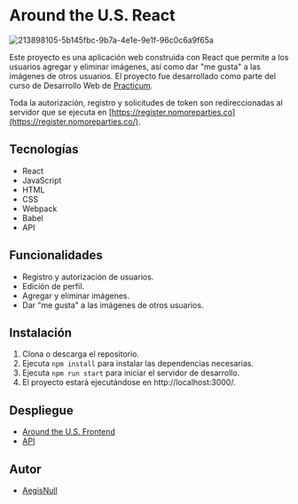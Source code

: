 # Around the U.S. React

![213898105-5b145fbc-9b7a-4e1e-9e1f-96c0c6a9f65a](https://github.com/aegisnull/react-around-api-full_es/assets/27663011/b8f431c5-49c0-4b16-ad33-9a25f34032ee)

Este proyecto es una aplicación web construida con React que permite a los usuarios agregar y eliminar imágenes, así como dar "me gusta" a las imágenes de otros usuarios. El proyecto fue desarrollado como parte del curso de Desarrollo Web de [Practicum](https://practicum.com/).

Toda la autorización, registro y solicitudes de token son redireccionadas al servidor que se ejecuta en [https://register.nomoreparties.co](https://register.nomoreparties.co/).

## Tecnologías

- React
- JavaScript
- HTML
- CSS
- Webpack
- Babel
- API

## Funcionalidades

- Registro y autorización de usuarios.
- Edición de perfil.
- Agregar y eliminar imágenes.
- Dar "me gusta" a las imágenes de otros usuarios.

## Instalación

1. Clona o descarga el repositorio.
2. Ejecuta `npm install` para instalar las dependencias necesarias.
3. Ejecuta `npm run start` para iniciar el servidor de desarrollo.
4. El proyecto estará ejecutándose en http://localhost:3000/.

## Despliegue

- [Around the U.S. Frontend](http://aroundus.projects.luistellez.com)
- [API](http://api.aroundus.projects.luistellez.com)


## Autor

- [AegisNull](https://github.com/aegisnull)
